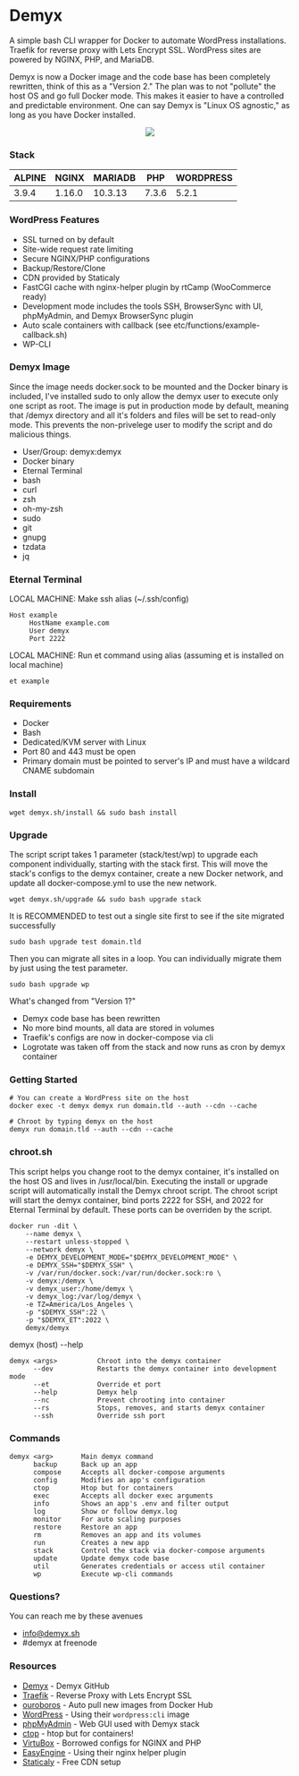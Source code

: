 
# Demyx
A simple bash CLI wrapper for Docker to automate WordPress installations. Traefik for reverse proxy with Lets Encrypt SSL. WordPress sites are powered by NGINX, PHP, and MariaDB.

Demyx is now a Docker image and the code base has been completely rewritten, think of this as a "Version 2." The plan was to not "pollute" the host OS and go full Docker mode. This makes it easier to have a controlled and predictable environment. One can say Demyx is "Linux OS agnostic," as long as you have Docker installed.

<p align="center">
<img  src="https://i.imgur.com/sYNrgFh.gif">
</p>

### Stack
ALPINE | NGINX | MARIADB | PHP | WORDPRESS
------------- | ------------- | ------------- | ------------- | -------------
3.9.4 | 1.16.0 | 10.3.13 | 7.3.6 | 5.2.1

### WordPress Features
* SSL turned on by default
* Site-wide request rate limiting
* Secure NGINX/PHP configurations
* Backup/Restore/Clone
* CDN provided by Staticaly
* FastCGI cache with nginx-helper plugin by rtCamp (WooCommerce ready)
* Development mode includes the tools SSH, BrowserSync with UI, phpMyAdmin, and Demyx BrowserSync plugin
* Auto scale containers with callback (see etc/functions/example-callback.sh)
* WP-CLI

### Demyx Image
Since the image needs docker.sock to be mounted and the Docker binary is included, I've installed sudo to only allow the demyx user to execute only one script as root. The image is put in production mode by default, meaning that /demyx directory and all it's folders and files will be set to read-only mode. This prevents the non-privelege user to modify the script and do malicious things.

* User/Group: demyx:demyx
* Docker binary
* Eternal Terminal
* bash
* curl
* zsh
* oh-my-zsh
* sudo
* git
* gnupg
* tzdata
* jq

### Eternal Terminal
LOCAL MACHINE: Make ssh alias (~/.ssh/config)
```
Host example
     HostName example.com
     User demyx
     Port 2222
```
LOCAL MACHINE: Run et command using alias (assuming et is installed on local machine)
```
et example
```

### Requirements
* Docker
* Bash
* Dedicated/KVM server with Linux
* Port 80 and 443 must be open
* Primary domain must be pointed to server's IP and must have a wildcard CNAME subdomain

### Install
```
wget demyx.sh/install && sudo bash install
```

### Upgrade
The script script takes 1 parameter (stack/test/wp) to upgrade each component individually, starting with the stack first. This will move the stack's configs to the demyx container, create a new Docker network, and update all docker-compose.yml to use the new network.
```
wget demyx.sh/upgrade && sudo bash upgrade stack
```
It is RECOMMENDED to test out a single site first to see if the site migrated successfully
```
sudo bash upgrade test domain.tld
```
Then you can migrate all sites in a loop. You can individually migrate them by just using the test parameter.
```
sudo bash upgrade wp
```

What's changed from "Version 1?"
* Demyx code base has been rewritten
* No more bind mounts, all data are stored in volumes
* Traefik's configs are now in docker-compose via cli
* Logrotate was taken off from the stack and now runs as cron by demyx container

### Getting Started
```
# You can create a WordPress site on the host
docker exec -t demyx demyx run domain.tld --auth --cdn --cache

# Chroot by typing demyx on the host
demyx run domain.tld --auth --cdn --cache
```

### chroot.sh
This script helps you change root to the demyx container, it's installed on the host OS and lives in /usr/local/bin. Executing the install or upgrade script will automatically install the Demyx chroot script. The chroot script will start the demyx container, bind ports 2222 for SSH, and 2022 for Eternal Terminal by default. These ports can be overriden by the script.
```
docker run -dit \
    --name demyx \
    --restart unless-stopped \
    --network demyx \
    -e DEMYX_DEVELOPMENT_MODE="$DEMYX_DEVELOPMENT_MODE" \
    -e DEMYX_SSH="$DEMYX_SSH" \
    -v /var/run/docker.sock:/var/run/docker.sock:ro \
    -v demyx:/demyx \
    -v demyx_user:/home/demyx \
    -v demyx_log:/var/log/demyx \
    -e TZ=America/Los_Angeles \
    -p "$DEMYX_SSH":22 \
    -p "$DEMYX_ET":2022 \
    demyx/demyx
```
demyx (host) --help
```
demyx <args>          Chroot into the demyx container
      --dev           Restarts the demyx container into development mode
      --et            Override et port
      --help          Demyx help
      --nc            Prevent chrooting into container
      --rs            Stops, removes, and starts demyx container
      --ssh           Override ssh port
```

### Commands
```
demyx <arg>       Main demyx command
      backup      Back up an app
      compose     Accepts all docker-compose arguments
      config      Modifies an app's configuration
      ctop        Htop but for containers
      exec        Accepts all docker exec arguments
      info        Shows an app's .env and filter output
      log         Show or follow demyx.log
      monitor     For auto scaling purposes
      restore     Restore an app
      rm          Removes an app and its volumes
      run         Creates a new app
      stack       Control the stack via docker-compose arguments
      update      Update demyx code base
      util        Generates credentials or access util container
      wp          Execute wp-cli commands
```

### Questions?
You can reach me by these avenues
* [info@demyx.sh](mailto:info@demyx.sh)
* #demyx at freenode

### Resources
*  [Demyx](https://github.com/demyxco/demyx) - Demyx GitHub
*  [Traefik](https://hub.docker.com/_/traefik) - Reverse Proxy with Lets Encrypt SSL
*  [ouroboros](https://hub.docker.com/r/pyouroboros/ouroboros) - Auto pull new images from Docker Hub
*  [WordPress](https://hub.docker.com/_/wordpress) - Using their `wordpress:cli` image
*  [phpMyAdmin](https://hub.docker.com/r/phpmyadmin/phpmyadmin) - Web GUI used with Demyx stack
*  [ctop](https://ctop.sh) - htop but for containers!
*  [VirtuBox](https://github.com/VirtuBox/ubuntu-nginx-web-server) - Borrowed configs for NGINX and PHP
*  [EasyEngine](https://easyengine.io/) - Using their nginx helper plugin
*  [Staticaly](https://www.staticaly.com/) - Free CDN setup
